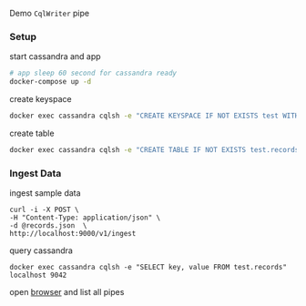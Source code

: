 Demo `CqlWriter` pipe
### Setup
start cassandra and app
```sh
# app sleep 60 second for cassandra ready
docker-compose up -d
```
create keyspace
```sh
docker exec cassandra cqlsh -e "CREATE KEYSPACE IF NOT EXISTS test WITH REPLICATION = {'class' : 'SimpleStrategy', 'replication_factor' : 1}" localhost 9042
```
create table
```sh
docker exec cassandra cqlsh -e "CREATE TABLE IF NOT EXISTS test.records (key text PRIMARY KEY, value int)" localhost 9042
```
### Ingest Data
ingest sample data
```
curl -i -X POST \
-H "Content-Type: application/json" \
-d @records.json  \
http://localhost:9000/v1/ingest
```
query cassandra
```
docker exec cassandra cqlsh -e "SELECT key, value FROM test.records" localhost 9042
```
open [browser](http://localhost:8000/v1/pipe) and list all pipes